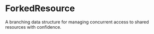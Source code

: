 # ForkedResource
A branching data structure for managing concurrent access to shared resources with confidence.
